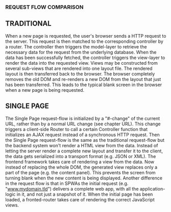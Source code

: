 ### REQUEST FLOW COMPARISON

## TRADITIONAL
When a new page is requested, the user's browser sends a HTTP request to the server. This request is then matched to the corresponding controller by a router. The controller then triggers the model-layer to retrieve the necessary data for the request from the underlying database. When the data has been successfully fetched, the controller triggers the view-layer to render the data into the requested view. Views may be constructed from several sub-views that are rendered into one layout file. The rendered layout is then transferred back to the browser.
The browser completely removes the old DOM and re-renders a new DOM from the layout that just has been transferred. This leads to the typical blank screen in the browser when a new page is being requested.

## SINGLE PAGE
The Single Page request-flow is initialized by a "#-change" of the current URL, rather than by a normal URL change (see chapter URL). This change triggers a client-side Router to call a certain Controller function that initializes an AJAX request instead of a synchronous HTTP request.
Then the Single Page request-flow is the same as the traditional request-flow but the backend system won't render a HTML view from the data. Instead of letting the server render a complete new layout and transfer it to the client, the data gets serialized into a transport format (e.g. JSON or XML). The frontend framework takes care of rendering a view from the data. Now instead of replacing the whole DOM, the generated view replaces only a part of the page (e.g. the content panel). This prevents the screen from turning blank when the new content is being displayed.
Another difference in the request flow is that in SPWAs the initial request (e.g. "www.mydomain.tld") delivers a complete web app, with all the application-logic in it, and not just a snapshot of it. When the initial page has been loaded, a fronted-router takes care of rendering the correct JavaScript views.